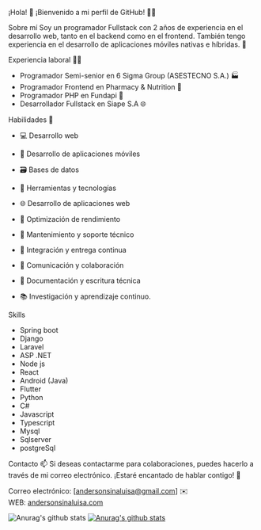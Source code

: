 ¡Hola! 👋
¡Bienvenido a mi perfil de GitHub! 👨‍💻

Sobre mí
Soy un programador Fullstack con 2 años de experiencia en el desarrollo web, tanto en el backend como en el frontend. También tengo experiencia en el desarrollo de aplicaciones móviles nativas e híbridas. 📱

Experiencia laboral 👨‍💼
- Programador Semi-senior en 6 Sigma Group (ASESTECNO S.A.) 🏭
- Programador Frontend en Pharmacy & Nutrition 🏥
- Programador PHP en Fundapi 🏢
- Desarrollador Fullstack en Siape S.A 🌐


Habilidades 🔧
- 💻 Desarrollo web
- 📱 Desarrollo de aplicaciones móviles
- 🗃️ Bases de datos
- 🔧 Herramientas y tecnologías
- 🌐 Desarrollo de aplicaciones web
- 🚀 Optimización de rendimiento
- 🧰 Mantenimiento y soporte técnico
- 🧩 Integración y entrega continua
- 💬 Comunicación y colaboración
- 📝 Documentación y escritura técnica

- 📚 Investigación y aprendizaje continuo.

Skills 

- Spring boot
- Django
- Laravel
- ASP .NET
- Node js
- React
- Android (Java)
- Flutter
- Python
- C#
- Javascript
- Typescript
- Mysql
- Sqlserver
- postgreSql

Contacto 📫
Si deseas contactarme para colaboraciones, puedes hacerlo a través de mi correo electrónico. ¡Estaré encantado de hablar contigo! 🤝

Correo electrónico: [andersonsinaluisa@gmail.com] ✉️ <br/>
WEB: [andersonsinaluisa.com](https://andersonsinaluisa.com)


![Anurag's github stats](https://github-readme-stats.vercel.app/api?username=andersonSinaluisa)
[![Anurag's github stats](https://github-readme-stats.vercel.app/api?username=andersonSinaluisa)](https://github.com/anuraghazra/github-readme-stats)


